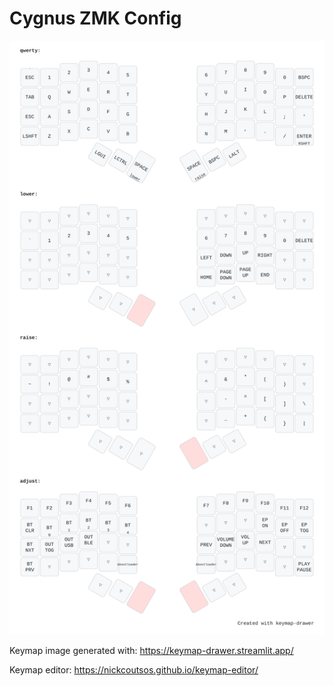 # Cygnus ZMK Config

![Keymap Image](images/my_keymap.svg)

Keymap image generated with: https://keymap-drawer.streamlit.app/

Keymap editor: https://nickcoutsos.github.io/keymap-editor/